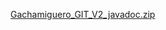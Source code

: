 [Gachamiguero_GIT_V2_javadoc.zip](https://github.com/salamalicun/Gachamiguero_GIT_V2/files/15387125/Gachamiguero_GIT_V2_javadoc.zip)
